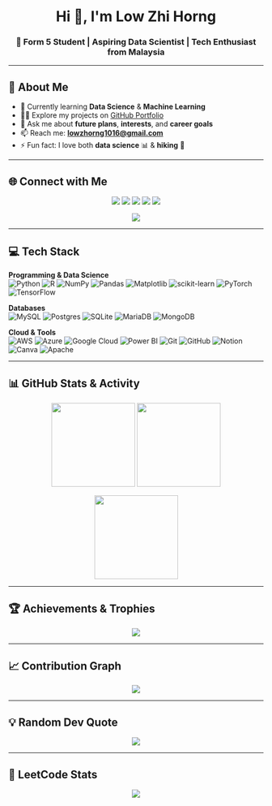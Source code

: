 <!-- Banner / Title -->
<h1 align="center">Hi 👋, I'm Low Zhi Horng</h1>
<h3 align="center">🚀 Form 5 Student | Aspiring Data Scientist | Tech Enthusiast from Malaysia</h3>

---

## 💫 About Me
- 🌱 Currently learning **Data Science** & **Machine Learning**  
- 👨‍💻 Explore my projects on [GitHub Portfolio](https://github.com/LowZhiHorng)  
- 💬 Ask me about **future plans**, **interests**, and **career goals**  
- 📫 Reach me: **lowzhorng1016@gmail.com**  
- ⚡ Fun fact: I love both **data science** 📊 & **hiking** 🥾  

---

## 🌐 Connect with Me
<p align="center">
  <a href="https://facebook.com/LowZhiHorng"><img src="https://img.shields.io/badge/Facebook-%231877F2.svg?logo=Facebook&logoColor=white" /></a>
  <a href="https://instagram.com/lowzhihorng"><img src="https://img.shields.io/badge/Instagram-%23E4405F.svg?logo=Instagram&logoColor=white" /></a>
  <a href="https://linkedin.com/in/zhi-horng-low-95a1b8376"><img src="https://img.shields.io/badge/LinkedIn-%230077B5.svg?logo=linkedin&logoColor=white" /></a>
  <a href="mailto:lowzhorng1016@gmail.com"><img src="https://img.shields.io/badge/Email-D14836?logo=gmail&logoColor=white" /></a>
  <a href="https://leetcode.com/lowzhihorng"><img src="https://img.shields.io/badge/LeetCode-%23FFA116.svg?logo=leetcode&logoColor=white" /></a>
</p>

<p align="center">
  <img src="https://komarev.com/ghpvc/?username=LowZhiHorng&label=Profile%20views&color=0e75b6&style=flat" />
</p>

---

## 💻 Tech Stack
**Programming & Data Science**  
![Python](https://img.shields.io/badge/Python-3670A0?style=for-the-badge&logo=python&logoColor=ffdd54) 
![R](https://img.shields.io/badge/R-%23276DC3.svg?style=for-the-badge&logo=r&logoColor=white) 
![NumPy](https://img.shields.io/badge/NumPy-%23013243.svg?style=for-the-badge&logo=numpy&logoColor=white) 
![Pandas](https://img.shields.io/badge/Pandas-%23150458.svg?style=for-the-badge&logo=pandas&logoColor=white) 
![Matplotlib](https://img.shields.io/badge/Matplotlib-%23ffffff.svg?style=for-the-badge&logo=Matplotlib&logoColor=black) 
![scikit-learn](https://img.shields.io/badge/scikit--learn-%23F7931E.svg?style=for-the-badge&logo=scikit-learn&logoColor=white) 
![PyTorch](https://img.shields.io/badge/PyTorch-%23EE4C2C.svg?style=for-the-badge&logo=PyTorch&logoColor=white) 
![TensorFlow](https://img.shields.io/badge/TensorFlow-%23FF6F00.svg?style=for-the-badge&logo=TensorFlow&logoColor=white) 

**Databases**  
![MySQL](https://img.shields.io/badge/MySQL-4479A1.svg?style=for-the-badge&logo=mysql&logoColor=white) 
![Postgres](https://img.shields.io/badge/PostgreSQL-%23316192.svg?style=for-the-badge&logo=postgresql&logoColor=white) 
![SQLite](https://img.shields.io/badge/SQLite-%2307405e.svg?style=for-the-badge&logo=sqlite&logoColor=white) 
![MariaDB](https://img.shields.io/badge/MariaDB-003545?style=for-the-badge&logo=mariadb&logoColor=white) 
![MongoDB](https://img.shields.io/badge/MongoDB-%234ea94b.svg?style=for-the-badge&logo=mongodb&logoColor=white) 

**Cloud & Tools**  
![AWS](https://img.shields.io/badge/AWS-%23FF9900.svg?style=for-the-badge&logo=amazon-aws&logoColor=white) 
![Azure](https://img.shields.io/badge/Azure-%230072C6.svg?style=for-the-badge&logo=microsoftazure&logoColor=white) 
![Google Cloud](https://img.shields.io/badge/GoogleCloud-%234285F4.svg?style=for-the-badge&logo=google-cloud&logoColor=white) 
![Power BI](https://img.shields.io/badge/Power%20BI-F2C811?style=for-the-badge&logo=powerbi&logoColor=black) 
![Git](https://img.shields.io/badge/Git-%23F05033.svg?style=for-the-badge&logo=git&logoColor=white) 
![GitHub](https://img.shields.io/badge/GitHub-%23121011.svg?style=for-the-badge&logo=github&logoColor=white) 
![Notion](https://img.shields.io/badge/Notion-%23000000.svg?style=for-the-badge&logo=notion&logoColor=white) 
![Canva](https://img.shields.io/badge/Canva-%2300C4CC.svg?style=for-the-badge&logo=canva&logoColor=white) 
![Apache](https://img.shields.io/badge/Apache-%23D42029.svg?style=for-the-badge&logo=apache&logoColor=white) 

---

## 📊 GitHub Stats & Activity
<p align="center">
  <img src="https://github-readme-stats.vercel.app/api?username=LowZhiHorng&theme=tokyonight&hide_border=false&include_all_commits=true&count_private=false" height="165px" />
  <img src="https://nirzak-streak-stats.vercel.app/?user=LowZhiHorng&theme=tokyonight&hide_border=false" height="165px" />
</p>

<p align="center">
  <img src="https://github-readme-stats.vercel.app/api/top-langs/?username=LowZhiHorng&theme=tokyonight&hide_border=false&include_all_commits=true&count_private=true&layout=compact" height="165px" />
</p>

---

## 🏆 Achievements & Trophies
<p align="center">
  <img src="https://github-profile-trophy.vercel.app/?username=LowZhiHorng&theme=tokyonight&no-frame=false&no-bg=true&margin-w=5" />
</p>

---

## 📈 Contribution Graph
<p align="center">
  <img src="https://github-readme-activity-graph.vercel.app/graph?username=LowZhiHorng&theme=tokyo-night&hide_border=false" />
</p>

---

## 💡 Random Dev Quote
<p align="center">
  <img src="https://quotes-github-readme.vercel.app/api?type=horizontal&theme=tokyonight" />
</p>

---

## 🏹 LeetCode Stats
<p align="center">
  <img src="https://leetcard.jacoblin.cool/lowzhihorng?theme=dark&font=Roboto&ext=heatmap" />
</p>

